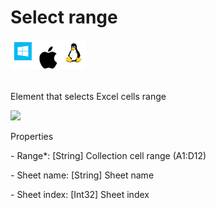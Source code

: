 # Select range

![](<../../../.gitbook/assets/image (47).png>)

\
Element that selects Excel cells range

![](../../../.gitbook/assets/Excel\_select\_range.png)

Properties

&#x20;\- Range\*: \[String] Collection cell range (A1:D12)‌

&#x20;\- Sheet name: \[String] Sheet name

&#x20;\- Sheet index: \[Int32] Sheet index
